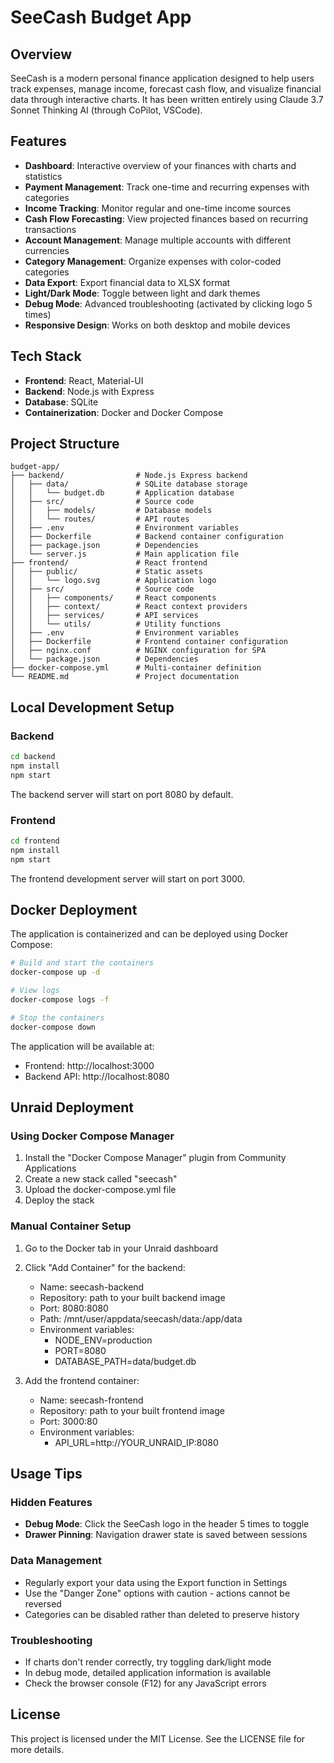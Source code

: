 # SeeCash Budget App

## Overview
SeeCash is a modern personal finance application designed to help users track expenses, manage income, forecast cash flow, and visualize financial data through interactive charts. It has been written entirely using Claude 3.7 Sonnet Thinking AI (through CoPilot, VSCode).

## Features
- **Dashboard**: Interactive overview of your finances with charts and statistics
- **Payment Management**: Track one-time and recurring expenses with categories
- **Income Tracking**: Monitor regular and one-time income sources
- **Cash Flow Forecasting**: View projected finances based on recurring transactions
- **Account Management**: Manage multiple accounts with different currencies
- **Category Management**: Organize expenses with color-coded categories
- **Data Export**: Export financial data to XLSX format
- **Light/Dark Mode**: Toggle between light and dark themes
- **Debug Mode**: Advanced troubleshooting (activated by clicking logo 5 times)
- **Responsive Design**: Works on both desktop and mobile devices

## Tech Stack
- **Frontend**: React, Material-UI
- **Backend**: Node.js with Express
- **Database**: SQLite
- **Containerization**: Docker and Docker Compose

## Project Structure
```
budget-app/
├── backend/                # Node.js Express backend
│   ├── data/               # SQLite database storage
│   │   └── budget.db       # Application database
│   ├── src/                # Source code
│   │   ├── models/         # Database models
│   │   └── routes/         # API routes
│   ├── .env                # Environment variables
│   ├── Dockerfile          # Backend container configuration
│   ├── package.json        # Dependencies
│   └── server.js           # Main application file
├── frontend/               # React frontend
│   ├── public/             # Static assets
│   │   └── logo.svg        # Application logo
│   ├── src/                # Source code
│   │   ├── components/     # React components
│   │   ├── context/        # React context providers
│   │   ├── services/       # API services
│   │   └── utils/          # Utility functions
│   ├── .env                # Environment variables
│   ├── Dockerfile          # Frontend container configuration
│   ├── nginx.conf          # NGINX configuration for SPA
│   └── package.json        # Dependencies
├── docker-compose.yml      # Multi-container definition
└── README.md               # Project documentation
```

## Local Development Setup

### Backend
```bash
cd backend
npm install
npm start
```

The backend server will start on port 8080 by default.

### Frontend
```bash
cd frontend
npm install
npm start
```

The frontend development server will start on port 3000.

## Docker Deployment

The application is containerized and can be deployed using Docker Compose:

```bash
# Build and start the containers
docker-compose up -d

# View logs
docker-compose logs -f

# Stop the containers
docker-compose down
```

The application will be available at:
- Frontend: http://localhost:3000
- Backend API: http://localhost:8080

## Unraid Deployment

### Using Docker Compose Manager
1. Install the "Docker Compose Manager" plugin from Community Applications
2. Create a new stack called "seecash"
3. Upload the docker-compose.yml file
4. Deploy the stack

### Manual Container Setup
1. Go to the Docker tab in your Unraid dashboard
2. Click "Add Container" for the backend:
   - Name: seecash-backend
   - Repository: path to your built backend image
   - Port: 8080:8080
   - Path: /mnt/user/appdata/seecash/data:/app/data
   - Environment variables:
     - NODE_ENV=production
     - PORT=8080
     - DATABASE_PATH=data/budget.db

3. Add the frontend container:
   - Name: seecash-frontend
   - Repository: path to your built frontend image
   - Port: 3000:80
   - Environment variables:
     - API_URL=http://YOUR_UNRAID_IP:8080

## Usage Tips

### Hidden Features
- **Debug Mode**: Click the SeeCash logo in the header 5 times to toggle
- **Drawer Pinning**: Navigation drawer state is saved between sessions

### Data Management
- Regularly export your data using the Export function in Settings
- Use the "Danger Zone" options with caution - actions cannot be reversed
- Categories can be disabled rather than deleted to preserve history

### Troubleshooting
- If charts don't render correctly, try toggling dark/light mode
- In debug mode, detailed application information is available
- Check the browser console (F12) for any JavaScript errors

## License
This project is licensed under the MIT License. See the LICENSE file for more details.